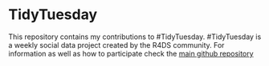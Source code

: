 # TidyTuesday
This repository contains my contributions to #TidyTuesday. #TidyTuesday  is a weekly social data project created by the R4DS community.
For information as well as how to participate check the [main github repository](https://github.com/rfordatascience/tidytuesday)
